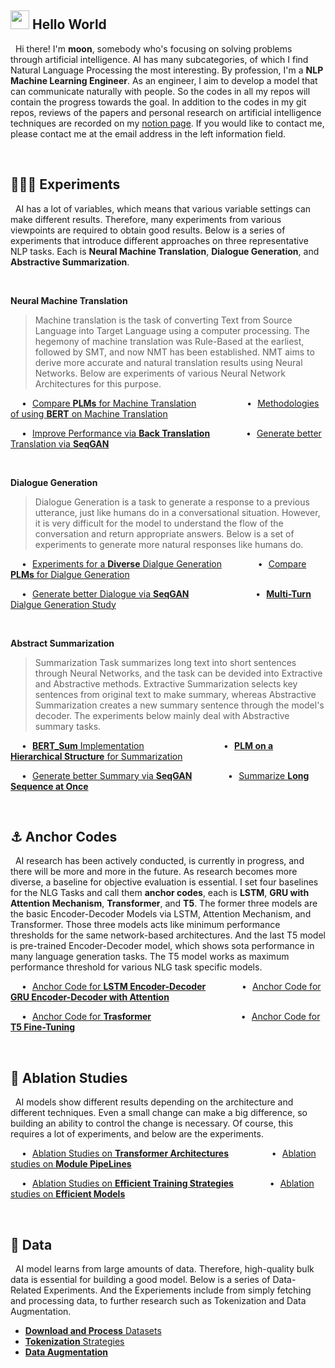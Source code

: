## <img src="https://emojis.slackmojis.com/emojis/images/1531849430/4246/blob-sunglasses.gif?1531849430" width="30"/> Hello World
&nbsp; Hi there! I'm **moon**, somebody who's focusing on solving problems through artificial intelligence. AI has many subcategories, of which I find Natural Language Processing the most interesting. By profession, I'm a **NLP Machine Learning Engineer**. As an engineer, I aim to develop a model that can communicate naturally with people. So the codes in all my repos will contain the progress towards the goal. In addition to the codes in my git repos, reviews of the papers and personal research on artificial intelligence techniques are recorded on my <a href="https://shy-vole-f74.notion.site/Hello-I-m-moon-e1ecc2e40b32405e997713cfb44e4f3c">notion page</a>. If you would like to contact me, please contact me at the email address in the left information field.

<br>

## 👨🏻‍🔬 Experiments
&nbsp; AI has a lot of variables, which means that various variable settings can make different results. Therefore, many experiments from various viewpoints are required to obtain good results. Below is a series of experiments that introduce different approaches on three representative NLP tasks. Each is **Neural Machine Translation**, **Dialogue Generation**, and **Abstractive Summarization**.

<br>

**Neural Machine Translation**
> Machine translation is the task of converting Text from Source Language into Target Language using a computer processing. The hegemony of machine translation was Rule-Based at the earliest, followed by SMT, and now NMT has been established. NMT aims to derive more accurate and natural translation results using Neural Networks. Below are experiments of various Neural Network Architectures for this purpose.

&emsp; • &hairsp; <a href="https://github.com/moon23k/NMT_PLMs">Compare **PLMs** for Machine Translation</a> 
&emsp; &emsp; &emsp; &emsp; &hairsp;
• &hairsp; <a href="https://github.com/moon23k/NMT_BERT">Methodologies of using **BERT** on Machine Translation</a>

&emsp; • &hairsp; <a href="https://github.com/moon23k/NMT_Back">Improve Performance via **Back Translation**</a> 
&emsp; &emsp; &emsp;
• &hairsp; <a href="https://github.com/moon23k/NMT_GAN">Generate better Translation via **SeqGAN**</a>

<br>

**Dialogue Generation**
> Dialogue Generation is a task to generate a response to a previous utterance, just like humans do in a conversational situation. However, it is very difficult for the model to understand the flow of the conversation and return appropriate answers. Below is a set of experiments to generate more natural responses like humans do.

&emsp;  • &hairsp; <a href="https://github.com/moon23k/Dialog_Diverse">Experiments for a **Diverse** Dialgue Generation</a>
&emsp; &emsp; &emsp; 
• &hairsp; <a href="https://github.com/moon23k/Dialog_PLMs">Compare **PLMs** for Dialgue Generation</a>

&emsp;  • &hairsp; <a href="https://github.com/moon23k/Dialog_GAN">Generate better Dialogue via **SeqGAN**</a> 
&emsp; &emsp; &emsp; &emsp; &emsp; &numsp;
• &hairsp; <a href="https://github.com/moon23k/Dialog_Multi">**Multi-Turn** Dialgue Generation Study</a>

<br>

**Abstract Summarization**
> Summarization Task summarizes long text into short sentences through Neural Networks, and the task can be devided into Extractive and Abstractive methods. Extractive Summarization selects key sentences from original text to make summary, whereas Abstractive Summarization creates a new summary sentence through the model's decoder. The experiments below mainly deal with Abstractive summary tasks.

&emsp; • &hairsp; <a href="https://github.com/moon23k/Sum_BERT">**BERT_Sum** Implementation</a> 
&emsp; &emsp; &emsp; &emsp; &emsp; &emsp; &nbsp; &nbsp;
• &hairsp; <a href="https://github.com/moon23k/Sum_Hier">**PLM on a Hierarchical Structure** for Summarization</a>

&emsp; • &hairsp; <a href="https://github.com/moon23k/Sum_GAN">Generate better Summary via **SeqGAN**</a> 
&emsp; &emsp; &emsp;
• &hairsp; <a href="https://github.com/moon23k/Sum_Long">Summarize **Long Sequence at Once**</a>

<br>

## ⚓ Anchor Codes
&nbsp; AI research has been actively conducted, is currently in progress, and there will be more and more in the future. As research becomes more diverse, a baseline for objective evaluation is essential. I set four baselines for the NLG Tasks and call them **anchor codes**, each is **LSTM**, **GRU with Attention Mechanism**, **Transformer**, and **T5**. The former three models are the basic Encoder-Decoder Models via LSTM, Attention Mechanism, and Transformer. Those three models acts like minimum performance thresholds for the same network-based architectures. And the last T5 model is pre-trained Encoder-Decoder model, which shows sota performance in many language generation tasks. The T5 model works as maximum performance threshold for various NLG task specific models.


&emsp; • &hairsp; <a href="https://github.com/moon23k/LSTM_Anchors">Anchor Code for **LSTM Encoder-Decoder**</a> 
&emsp; &emsp; &emsp; 
• &hairsp; <a href="https://github.com/moon23k/Attention_Anchors">Anchor Code for **GRU Encoder-Decoder with Attention**</a>

&emsp; • &hairsp; <a href="https://github.com/moon23k/Transformer_Anchors">Anchor Code for **Trasformer**</a> 
&emsp; &emsp; &emsp; &emsp; &emsp; &emsp; &emsp; &nbsp; &thinsp;
• &hairsp; <a href="https://github.com/moon23k/T5_Anchors">Anchor Code for **T5 Fine-Tuning**</a>

<br>

## 📄 Ablation Studies
&nbsp; AI models show different results depending on the architecture and different techniques. Even a small change can make a big difference, so building an ability to control the change is necessary. Of course, this requires a lot of experiments, and below are the experiments.

&emsp; • &hairsp; <a href="https://github.com/moon23k/Transformer_Arhcs">Ablation Studies on **Transformer Architectures**</a>
&emsp; &emsp; &emsp; &ensp;
• &hairsp; <a href="https://github.com/moon23k/PipeLines">Ablation studies on **Module PipeLines**</a> 

&emsp; • &hairsp; <a href="https://github.com/moon23k/Efficient_Training">Ablation Studies on **Efficient Training Strategies**</a> 
&emsp; &emsp; &emsp;
• &hairsp; <a href="https://github.com/moon23k/Efficient_Models">Ablation studies on **Efficient Models**</a>

<br>

## 💾 Data
&nbsp; AI model learns from large amounts of data. Therefore, high-quality bulk data is essential for building a good model. Below is a series of Data-Related Experiments. And the Experiements include from simply fetching and processing data, to further research such as Tokenization and Data Augmentation.

* <a href="https://github.com/moon23k/NLP_Datasets">**Download and Process** Datasets</a>
* <a href="https://github.com/moon23k/Tokenizations">**Tokenization** Strategies</a>
* <a href="https://github.com/moon23k/Data_Augmentation">**Data Augmentation**</a>
